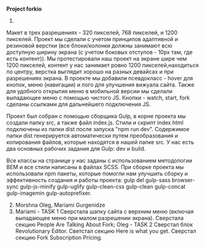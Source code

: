 **Project forkio**

1)

Макет в трех разрешениях - 320 пикселей, 768 пикселей, и 1200 пикселей.
Проект мы сделали с учетом принципов адаптивной и резиновой верстки (все блоки/колонки должны занимают всю доступную ширину экрана (с учетом боковых отступов - 10px там, где есть контент)).
Мы протестировали наш проект на экране шире чем 1200 пикселей, контент у нас занимает ровно 1200 пикселей,находиться по центру, верстка выглядит хорошо на разных девайсах и при разрешениях экрана.
В проекте мы добавили псевдокласс - hover для кнопок, меню (навигации) и лого для улучшения вижуала сайта.
Также для удобного открытия меню в мобильной версии мы сделали выпадающее меню с помощью чистого JS.
Кнопки - watch, start, fork сделаны ссылками для дальнейшего подключения JS.

Проект был собран с помощью сборщика Gulp, в корне проекта мы создали папку src, а также файл index.js.
Стили и скрипт index.html подключены из папки dist после запуска "npm run dev".
Содержимое папки dist генерируется автоматически путем преобразования и копирования файлов, которые находятся в нашей папке src.
У нас есть два основных рабочих задания для Gulp: dev и build.

Все классы на странице у нас заданы с использованием методологии BEM и все стили написаны в файлах SCSS.
При сборке проекта мы использовали npm пакеты, которые помогли нам улучшить сборку и эффективность создания и работы проекта:
gulp
del
gulp-sass
browser-sync
gulp-js-minify
gulp-uglify
gulp-clean-css
gulp-clean
gulp-concat
gulp-imagemin
gulp-autoprefixer.
​

2) Morshna Oleg, Mariami Gurgenidze
3) Mariami - TASK 1
Сверстала шапку сайта с верхним меню (включая выпадающее меню при малом разрешении экрана).
Сверстала секцию People Are Talking About Fork;
Oleg - TASK 2
Сверстал блок Revolutionary Editor.
Светстал секцию Here is what you get.
Сверстал секцию Fork Subscription Pricing.




